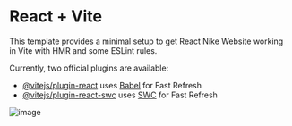 # React + Vite

This template provides a minimal setup to get React Nike Website working in Vite with HMR and some ESLint rules.

Currently, two official plugins are available:

- [@vitejs/plugin-react](https://github.com/vitejs/vite-plugin-react/blob/main/packages/plugin-react/README.md) uses [Babel](https://babeljs.io/) for Fast Refresh
- [@vitejs/plugin-react-swc](https://github.com/vitejs/vite-plugin-react-swc) uses [SWC](https://swc.rs/) for Fast Refresh

![image](https://github.com/Willpower0304/Nike-Web-Example/assets/131618521/7562c5bc-fc6d-4d95-b6fb-589b08d28766)

